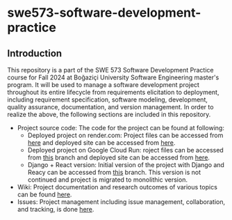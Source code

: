 # swe573-software-development-practice

## Introduction
This repository is a part of the SWE 573 Software Development Practice course for Fall 2024 at Boğaziçi University Software Engineering master's program. It will be used to manage a software development project throughout its entire lifecycle from requirements elicitation to deployment, including requirement specification, software modeling, development, quality assurance, documentation, and version management.
In order to realize the above, the following sections are included in this repository.
- Project source code: The code for the project can be found at following:
    - Deployed project on render.com: Project files can be accessed from [here](https://github.com/betulnesibe/swe573-software-development-practice/tree/main/eureka-nexus-bc) and deployed site can be accessed from [here](https://eurekanexus.onrender.com/signup/). 
    - Deployed project on Google Cloud Run: roject files can be accessed from [this](https://github.com/betulnesibe/swe573-software-development-practice/tree/eureka-nexus-m) branch and deployed site can be accessed from [here](https://eureka-nexus-391682758262.us-central1.run.app/).
    - Django + React version: Initial version of the project with Django and Reacy can be accessed from [this](https://github.com/betulnesibe/swe573-software-development-practice/tree/eureka-nexus-react) branch. This version is not continued and project is migrated to monolithic version.
- Wiki: Project documentation and research outcomes of various topics can be found [here](https://github.com/betulnesibe/swe573-software-development-practice/wiki).
- Issues: Project management including issue management, collaboration, and tracking, is done [here](https://github.com/betulnesibe/swe573-software-development-practice/issues). 

